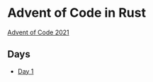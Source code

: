 # Advent of Code in Rust

[Advent of Code 2021](https://adventofcode.com/2021)

## Days

- [Day 1](https://adventofcode.com/2021/day/1)

